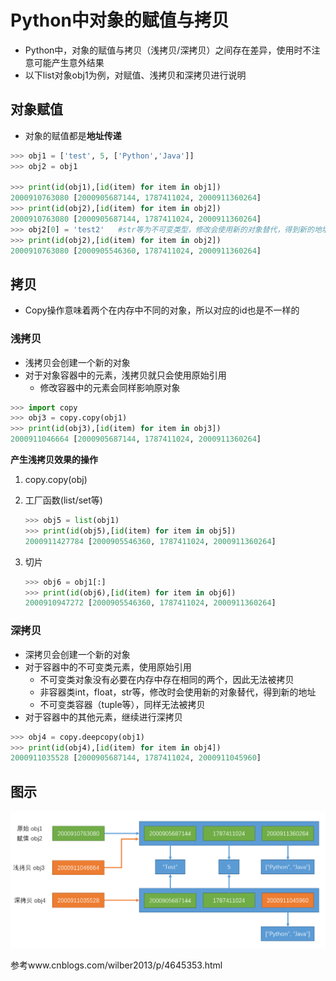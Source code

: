 # Python中对象的赋值与拷贝

- Python中，对象的赋值与拷贝（浅拷贝/深拷贝）之间存在差异，使用时不注意可能产生意外结果
- 以下list对象obj1为例，对赋值、浅拷贝和深拷贝进行说明

## 对象赋值

- 对象的赋值都是**地址传递**

```python
>>> obj1 = ['test', 5, ['Python','Java']]
>>> obj2 = obj1

>>> print(id(obj1),[id(item) for item in obj1])
2000910763080 [2000905687144, 1787411024, 2000911360264]
>>> print(id(obj2),[id(item) for item in obj2])
2000910763080 [2000905687144, 1787411024, 2000911360264]
>>> obj2[0] = 'test2'	#str等为不可变类型，修改会使用新的对象替代，得到新的地址
>>> print(id(obj2),[id(item) for item in obj2])
2000910763080 [2000905546360, 1787411024, 2000911360264]
```

## 拷贝

- Copy操作意味着两个在内存中不同的对象，所以对应的id也是不一样的

### 浅拷贝

- 浅拷贝会创建一个新的对象
- 对于对象容器中的元素，浅拷贝就只会使用原始引用
  - 修改容器中的元素会同样影响原对象

```python
>>> import copy
>>> obj3 = copy.copy(obj1)
>>> print(id(obj3),[id(item) for item in obj3])
2000911046664 [2000905687144, 1787411024, 2000911360264]
```

**产生浅拷贝效果的操作**

1. copy.copy(obj)

2. 工厂函数(list/set等)

   ```python
   >>> obj5 = list(obj1)
   >>> print(id(obj5),[id(item) for item in obj5])
   2000911427784 [2000905546360, 1787411024, 2000911360264]
   ```

3. 切片

   ```python
   >>> obj6 = obj1[:]
   >>> print(id(obj6),[id(item) for item in obj6])
   2000910947272 [2000905546360, 1787411024, 2000911360264]
   ```

### 深拷贝

- 深拷贝会创建一个新的对象
- 对于容器中的不可变类元素，使用原始引用
  - 不可变类对象没有必要在内存中存在相同的两个，因此无法被拷贝
  - 非容器类int，float，str等，修改时会使用新的对象替代，得到新的地址
  - 不可变类容器（tuple等），同样无法被拷贝
- 对于容器中的其他元素，继续进行深拷贝

```python
>>> obj4 = copy.deepcopy(obj1)
>>> print(id(obj4),[id(item) for item in obj4])
2000911035528 [2000905687144, 1787411024, 2000911045960]
```

## 图示

![Python对象的赋值与拷贝](.\Python对象的赋值与拷贝.png)

参考www.cnblogs.com/wilber2013/p/4645353.html